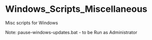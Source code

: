 # Windows_Scripts_Miscellaneous
Misc scripts for Windows

Note:
pause-windows-updates.bat - to be Run as Administrator
